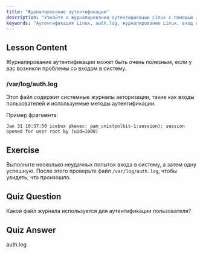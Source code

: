 ```yaml
---
title: "Журналирование аутентификации"
description: "Узнайте о журналировании аутентификации Linux с помощью /var/log/auth.log. Разберитесь со входами пользователей и устраняйте проблемы с доступом с помощью этого важного руководства."
keywords: "Аутентификация Linux, auth.log, журналирование Linux, вход пользователя, безопасность Linux, для начинающих, учебник, руководство"
---
```


## Lesson Content

Журналирование аутентификации может быть очень полезным, если у вас возникли проблемы со входом в систему.

### /var/log/auth.log

Этот файл содержит системные журналы авторизации, такие как входы пользователей и используемые методы аутентификации.

Пример фрагмента:

```plaintext
Jan 31 10:37:50 icebox pkexec: pam_unix(polkit-1:session): session opened for user root by (uid=1000)
```

## Exercise

Выполните несколько неудачных попыток входа в систему, а затем одну успешную. После этого проверьте файл `/var/log/auth.log`, чтобы увидеть, что произошло.

## Quiz Question

Какой файл журнала используется для аутентификации пользователя?

## Quiz Answer

auth.log
